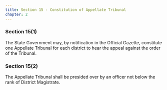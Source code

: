 ```yaml
---
title: Section 15 - Constitution of Appellate Tribunal
chapter: 2
---
```


### Section 15(1) 

The State Government may, by notification in the Official Gazette, constitute one Appellate Tribunal for each district to hear the appeal against the order of the Tribunal.

### Section 15(2) 

The Appellate Tribunal shall be presided over by an officer not below the rank of District Magistrate.


